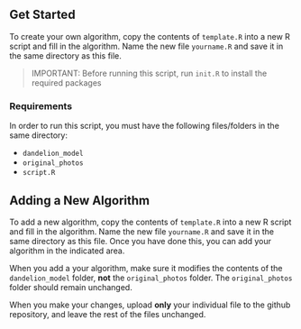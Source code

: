 ## Get Started
To create your own algorithm, copy the contents of `template.R` into a new R script and fill in the algorithm. Name the new file `yourname.R` and save it in the same directory as this file.

> IMPORTANT: Before running this script, run `init.R` to install the required packages

### Requirements
In order to run this script, you must have the following files/folders in the same directory:
- `dandelion_model`
- `original_photos`
- `script.R`

## Adding a New Algorithm
To add a new algorithm, copy the contents of `template.R` into a new R script and fill in the algorithm. Name the new file `yourname.R` and save it in the same directory as this file. Once you have done this, you can add your algorithm in the indicated area.

When you add a your algorithm, make sure it modifies the contents of the `dandelion_model` folder, **not** the `original_photos` folder. The `original_photos` folder should remain unchanged.

When you make your changes, upload **only** your individual file to the github repository, and leave the rest of the files unchanged.
